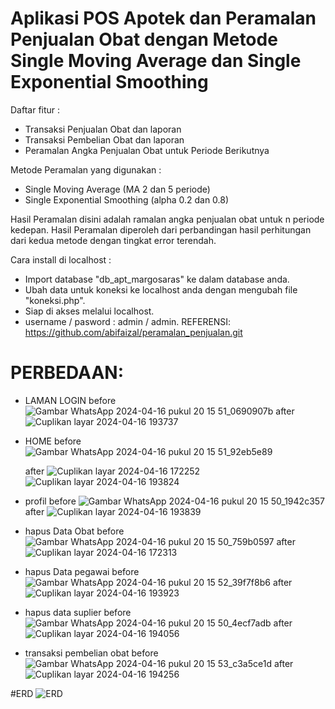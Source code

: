 # Aplikasi POS Apotek dan Peramalan Penjualan Obat dengan Metode Single Moving Average dan Single Exponential Smoothing
Daftar fitur :
- Transaksi Penjualan Obat dan laporan
- Transaksi Pembelian Obat dan laporan
- Peramalan Angka Penjualan Obat untuk Periode Berikutnya

Metode Peramalan yang digunakan :
- Single Moving Average (MA 2 dan 5 periode)
- Single Exponential Smoothing (alpha 0.2 dan 0.8)

Hasil Peramalan disini adalah ramalan angka penjualan obat untuk n periode kedepan.
Hasil Peramalan diperoleh dari perbandingan hasil perhitungan dari kedua metode dengan tingkat error terendah.

Cara install di localhost :
- Import database "db_apt_margosaras" ke dalam database anda.
- Ubah data untuk koneksi ke localhost anda dengan mengubah file "koneksi.php".
- Siap di akses melalui localhost.
- username / pasword : admin / admin.
REFERENSI:
https://github.com/abifaizal/peramalan_penjualan.git

# PERBEDAAN:
- LAMAN LOGIN
  before ![Gambar WhatsApp 2024-04-16 pukul 20 15 51_0690907b](https://github.com/nellaver/peramalan_penjualan_master/assets/167212827/6f9e48d1-c828-462d-8391-c362d0f8e533)
  after  ![Cuplikan layar 2024-04-16 193737](https://github.com/nellaver/peramalan_penjualan_master/assets/167212827/3edee95e-02b0-4a6e-b612-91c67f2deefd)
- HOME
  before ![Gambar WhatsApp 2024-04-16 pukul 20 15 51_92eb5e89](https://github.com/nellaver/peramalan_penjualan_master/assets/167212827/94b4766e-62f3-4626-86ac-26e652f699aa)

  after ![Cuplikan layar 2024-04-16 172252](https://github.com/nellaver/peramalan_penjualan_master/assets/167212827/132d2fb7-96ac-4103-976c-aafc20bdceba)
   ![Cuplikan layar 2024-04-16 193824](https://github.com/nellaver/peramalan_penjualan_master/assets/167212827/f778f7cc-9e4c-4be0-b75e-d351a4930351)
- profil
  before ![Gambar WhatsApp 2024-04-16 pukul 20 15 50_1942c357](https://github.com/nellaver/peramalan_penjualan_master/assets/167212827/f8b75090-2777-459b-8d7a-303d0f370daf)
  after ![Cuplikan layar 2024-04-16 193839](https://github.com/nellaver/peramalan_penjualan_master/assets/167212827/08f84faf-53f3-435d-83ad-302c7b8220e0)
- hapus Data Obat
  before ![Gambar WhatsApp 2024-04-16 pukul 20 15 50_759b0597](https://github.com/nellaver/peramalan_penjualan_master/assets/167212827/18c0f5a0-080a-483a-8562-a090451dbf31)
  after ![Cuplikan layar 2024-04-16 172313](https://github.com/nellaver/peramalan_penjualan_master/assets/167212827/28473e73-9ddb-42a5-9f20-41cff65f3049)
 
- hapus Data pegawai
  before ![Gambar WhatsApp 2024-04-16 pukul 20 15 52_39f7f8b6](https://github.com/nellaver/peramalan_penjualan_master/assets/167212827/ee72cb6d-3383-45e5-8b96-9d6b92d30fec)
  after ![Cuplikan layar 2024-04-16 193923](https://github.com/nellaver/peramalan_penjualan_master/assets/167212827/618a4112-4800-478f-a181-e4517710e0f5)
-  hapus data suplier
  before ![Gambar WhatsApp 2024-04-16 pukul 20 15 50_4ecf7adb](https://github.com/nellaver/peramalan_penjualan_master/assets/167212827/0bda2315-dc44-434f-9d11-ac7f15d93200)
  after ![Cuplikan layar 2024-04-16 194056](https://github.com/nellaver/peramalan_penjualan_master/assets/167212827/7f84621b-d074-41c7-be15-4d191f584492)
- transaksi pembelian obat
  before ![Gambar WhatsApp 2024-04-16 pukul 20 15 53_c3a5ce1d](https://github.com/nellaver/peramalan_penjualan_master/assets/167212827/e5c55d17-f26a-4c4a-a1f3-2e3ee0a9efe6)
  after ![Cuplikan layar 2024-04-16 194256](https://github.com/nellaver/peramalan_penjualan_master/assets/167212827/8e8ff2ee-2fc1-45ce-b043-5774460cb467)

#ERD 
![ERD](https://github.com/nellaver/peramalan_penjualan_master/assets/167212827/7ee21a55-dee9-4836-bdd4-76f3dfa4c3a3)
